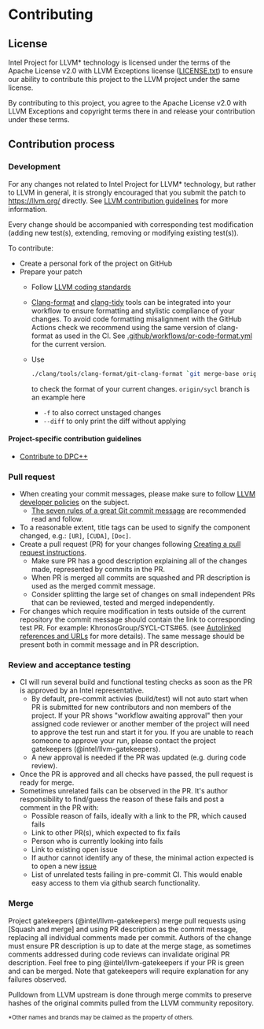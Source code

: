# Contributing

## License

Intel Project for LLVM\* technology is licensed under the terms of the Apache
License v2.0 with LLVM Exceptions license ([LICENSE.txt](llvm/LICENSE.TXT)) to
ensure our ability to contribute this project to the LLVM project under the
same license.

By contributing to this project, you agree to the Apache License v2.0 with LLVM
Exceptions and copyright terms there in and release your contribution under
these terms.

## Contribution process

### Development

For any changes not related to Intel Project for LLVM\* technology, but rather
to LLVM in general, it is strongly encouraged that you submit the patch to
https://llvm.org/ directly.  See
[LLVM contribution guidelines](https://llvm.org/docs/Contributing.html) for
more information.

Every change should be accompanied with corresponding test modification (adding
new test(s), extending, removing or modifying existing test(s)).

To contribute:

- Create a personal fork of the project on GitHub
- Prepare your patch
  - Follow [LLVM coding standards](https://llvm.org/docs/CodingStandards.html)
  - [Clang-format](https://clang.llvm.org/docs/ClangFormat.html) and
    [clang-tidy](https://clang.llvm.org/extra/clang-tidy/) tools can be
    integrated into your workflow to ensure formatting and stylistic
    compliance of your changes. To avoid code formatting misalignment with
    the GitHub Actions check we recommend using the same version of clang-format
    as used in the CI. See [.github/workflows/pr-code-format.yml](https://github.com/intel/llvm/blob/sycl/.github/workflows/pr-code-format.yml)
    for the current version.
  - Use

    ```bash
    ./clang/tools/clang-format/git-clang-format `git merge-base origin/sycl HEAD`
    ```

    to check the format of your current changes. `origin/sycl` branch is an
    example here
    - `-f` to also correct unstaged changes
    - `--diff` to only print the diff without applying

#### Project-specific contribution guidelines

- [Contribute to DPC++](/../sycl/sycl/doc/developer/ContributeToDPCPP.md)

### Pull request

- When creating your commit messages, please make sure to follow
  [LLVM developer policies](
  https://llvm.org/docs/DeveloperPolicy.html#commit-messages) on the subject.
  - [The seven rules of a great Git commit message](https://cbea.ms/git-commit)
    are recommended read and follow.
- To a reasonable extent, title tags can be used to signify the component
  changed, e.g.: `[UR]`, `[CUDA]`, `[Doc]`.
- Create a pull request (PR) for your changes following
  [Creating a pull request instructions](https://help.github.com/articles/creating-a-pull-request/).
  - Make sure PR has a good description explaining all of the changes made,
    represented by commits in the PR.
  - When PR is merged all commits are squashed and PR description is used as
    the merged commit message.
  - Consider splitting the large set of changes on small independent PRs that
    can be reviewed, tested and merged independently.
- For changes which require modification in tests outside of the current repository
  the commit message should contain the link to corresponding test PR.
  For example: KhronosGroup/SYCL-CTS#65. (see
  [Autolinked references and URLs](https://docs.github.com/en/get-started/writing-on-github/working-with-advanced-formatting/autolinked-references-and-urls)
  for more details). The same message should be present both in commit
  message and in PR description.

### Review and acceptance testing

- CI will run several build and functional testing checks as soon as the PR is
approved by an Intel representative.
  - By default, pre-commit activies (build/test) will not auto start when PR
    is submitted for new contributors and non members of the project. If your
    PR shows "workflow awaiting approval" then your assigned code reviewer or 
    another member of the project will need to approve the test run and start
    it for you. If you are unable to reach someone to approve your run, please
    contact the project gatekeepers (@intel/llvm-gatekeepers).  
  - A new approval is needed if the PR was updated (e.g. during code review).
- Once the PR is approved and all checks have passed, the pull request is
ready for merge.
- Sometimes unrelated fails can be observed in the PR. It's author
responsibility to find/guess the reason of these fails and post a comment in
the PR with:
  - Possible reason of fails, ideally with a link to the PR, which caused fails
  - Link to other PR(s), which expected to fix fails
  - Person who is currently looking into fails
  - Link to existing open issue
  - If author cannot identify any of these, the minimal action expected is to
    open a new [issue](/../../issues)
  - List of unrelated tests failing in pre-commit CI. This would enable easy
    access to them via github search functionality.

### Merge

Project gatekeepers (@intel/llvm-gatekeepers) merge pull requests using [Squash
and merge] and using PR description as the commit message, replacing all
individual comments made per commit. Authors of the change must ensure PR
description is up to date at the merge stage, as sometimes comments addressed
during code reviews can invalidate original PR description. Feel free to ping
@intel/llvm-gatekeepers if your PR is green and can be merged. Note that
gatekeepers will require explanation for any failures observed.

Pulldown from LLVM upstream is done through merge commits to preserve hashes of
the original commits pulled from the LLVM community repository.

<sub>\*Other names and brands may be claimed as the property of others.</sub>
